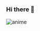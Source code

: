 ### Hi there 👋
![anime](https://user-images.githubusercontent.com/70134418/226198536-03727838-e636-43f2-92f7-773873911c42.gif)
